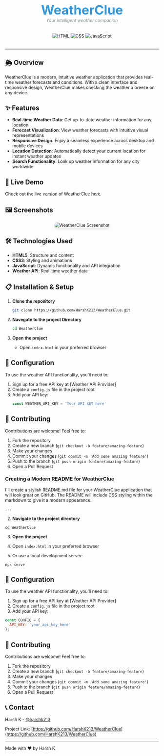 <div align="center">
  <img src="https://sjc.microlink.io/40Zy4DmWXj9aioCzvsZs9bkY8kdwgXXJjRAYfZg9pFTe4Zl9lBBIEytNUzrvLJBibqhbXWI2caB33KzsLkzKgQ.jpeg" alt="WeatherClue Logo" width="150" style="display: none;">
  
  <h1 style="color: #3498db; font-size: 3em; margin-bottom: 0;">WeatherClue</h1>
  <p style="font-style: italic; color: #7f8c8d; margin-top: 0;">Your intelligent weather companion</p>
  
  <div style="display: inline-block; margin: 20px 0;">
    <img src="https://img.shields.io/badge/HTML-34.6%25-orange" alt="HTML">
    <img src="https://img.shields.io/badge/CSS-25.2%25-blue" alt="CSS">
    <img src="https://img.shields.io/badge/JavaScript-40.2%25-yellow" alt="JavaScript">
  </div>
</div>

---

## 🌦️ Overview

WeatherClue is a modern, intuitive weather application that provides real-time weather forecasts and conditions. With a clean interface and responsive design, WeatherClue makes checking the weather a breeze on any device.

## ✨ Features

- **Real-time Weather Data**: Get up-to-date weather information for any location
- **Forecast Visualization**: View weather forecasts with intuitive visual representations
- **Responsive Design**: Enjoy a seamless experience across desktop and mobile devices
- **Location Detection**: Automatically detect your current location for instant weather updates
- **Search Functionality**: Look up weather information for any city worldwide

## 🚀 Live Demo

Check out the live version of WeatherClue [here](https://harshk213.github.io/WeatherClue/).

## 🖼️ Screenshots

<div align="center" style="display: flex; flex-wrap: wrap; justify-content: center; gap: 10px; margin: 20px 0;">
  <img src="/home/akio/Projects/Weather/image/Screenshot.png" alt="WeatherClue Screenshot" style="border-radius: 8px; box-shadow: 0 4px 8px rgba(0,0,0,0.1); max-width: 400px;">
</div>

## 🛠️ Technologies Used

- **HTML5**: Structure and content
- **CSS3**: Styling and animations
- **JavaScript**: Dynamic functionality and API integration
- **Weather API**: Real-time weather data

## 📋 Installation & Setup

1. **Clone the repository**
   ```bash
   git clone https://github.com/HarshK213/WeatherClue.git
    ```
2. **Navegate to the project Directory**
    ```bash
    cd WeatherClue
    ```
3. **Open the project**

    - Open `index.html` in your preferred browser


## 🔧 Configuration

To use the weather API functionality, you'll need to:

1. Sign up for a free API key at [Weather API Provider]
2. Create a `config.js` file in the project root
3. Add your API key:
    ```js
    const WEATHER_API_KEY = 'Your API KEY here'
    ```

## 🤝 Contributing

Contributions are welcome! Feel free to:

1. Fork the repository
2. Create a new branch (`git checkout -b feature/amazing-feature`)
3. Make your changes
4. Commit your changes (`git commit -m 'Add some amazing feature'`)
5. Push to the branch (`git push origin feature/amazing-feature`)
6. Open a Pull Request

### Creating a Modern README for WeatherClue

I'll create a stylish README.md file for your WeatherClue application that will look great on GitHub. The README will include CSS styling within the markdown to give it a modern appearance.

```markdown project="WeatherClue" file="README.md"
...
```

2. **Navigate to the project directory**

```shellscript
cd WeatherClue
```


3. **Open the project**

1. Open `index.html` in your preferred browser
2. Or use a local development server:

```shellscript
npx serve
```







## 🔧 Configuration

To use the weather API functionality, you'll need to:

1. Sign up for a free API key at [Weather API Provider]
2. Create a `config.js` file in the project root
3. Add your API key:

```javascript
const CONFIG = {
  API_KEY: 'your_api_key_here'
};
```




## 🤝 Contributing

Contributions are welcome! Feel free to:

1. Fork the repository
2. Create a new branch (`git checkout -b feature/amazing-feature`)
3. Make your changes
4. Commit your changes (`git commit -m 'Add some amazing feature'`)
5. Push to the branch (`git push origin feature/amazing-feature`)
6. Open a Pull Request


## 📞 Contact

Harsh K - [@harshk213](https://github.com/HarshK213)

Project Link: [https://github.com/HarshK213/WeatherClue](https://github.com/HarshK213/WeatherClue)

---

<div>Made with ❤️ by Harsh K</div>